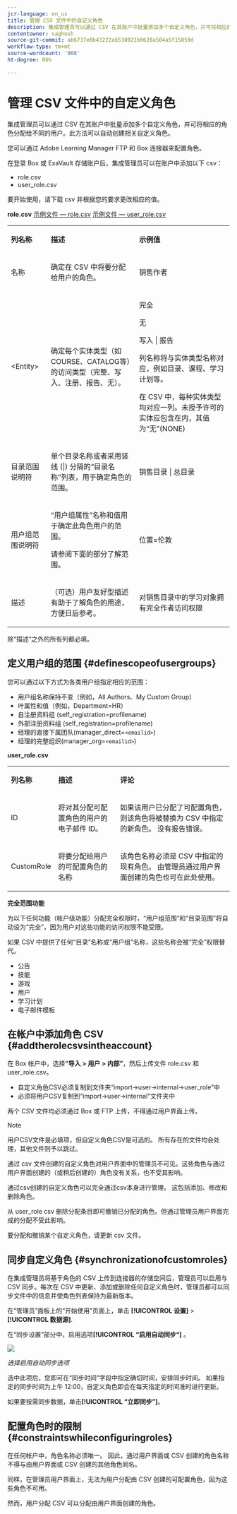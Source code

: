 ```yaml
---
jcr-language: en_us
title: 管理 CSV 文件中的自定义角色
description: 集成管理员可以通过 CSV 在其账户中批量添加多个自定义角色，并可将相应的角色分配给不同的用户。此方法可以自动创建相关自定义角色。
contentowner: saghosh
source-git-commit: ab6737e8b43222a6538921b0628a504a5f15859d
workflow-type: tm+mt
source-wordcount: '908'
ht-degree: 86%

---
```




# 管理 CSV 文件中的自定义角色

集成管理员可以通过 CSV 在其账户中批量添加多个自定义角色，并可将相应的角色分配给不同的用户。此方法可以自动创建相关自定义角色。

您可以通过 Adobe Learning Manager FTP 和 Box 连接器来配置角色。

在登录 Box 或 ExaVault 存储账户后，集成管理员可以在账户中添加以下 csv：

* role.csv
* user_role.csv

要开始使用，请下载 csv 并根据您的要求更改相应的值。

**role.csv**
[示例文件 — role.csv](assets/role.csv) [示例文件 — user_role.csv](assets/user-role.csv)

<table>
 <tbody>
  <tr>
   <td>
    <p><b>列名称</b></p></td>
   <td>
    <p><b>描述</b></p></td>
   <td>
    <p><b>示例值</b></p></td>
  </tr>
  <tr>
   <td>
    <p>名称</p></td>
   <td>
    <p>确定在 CSV 中将要分配给用户的角色。</p></td>
   <td>
    <p>销售作者</p></td>
  </tr>
  <tr>
   <td>
    <p>&lt;Entity&gt;</p></td>
   <td>
    <p>确定每个实体类型（如COURSE、CATALOG等）的访问类型（完整、写入、注册、报告、无）。</p></td>
   <td>
    <p>完全</p>
    <p>无</p>
    <p>写入 | 报告</p>
    <p>列名称将与实体类型名称对应，例如目录、课程、学习计划等。</p>
    <p>在 CSV 中，每种实体类型均对应一列。未授予许可的实体应包含在内，其值为“无”(NONE)</p></td>
  </tr>
  <tr>
   <td>
    <p>目录范围说明符</p></td>
   <td>
    <p>单个目录名称或者采用竖线 (|) 分隔的“目录名称”列表，用于确定角色的范围。</p></td>
   <td>
    <p>销售目录 | 总目录</p></td>
  </tr>
  <tr>
   <td>
    <p>用户组范围说明符</p></td>
   <td>
    <p>“用户组属性”名称和值用于确定此角色用户的范围。</p>
    <p>请参阅下面的部分了解范围。</p></td>
   <td>
    <p>位置=伦敦</p></td>
  </tr>
  <tr>
   <td>
    <p>描述</p></td>
   <td>
    <p>（可选）用户友好型描述有助于了解角色的用途，方便日后参考。</p></td>
   <td>
    <p>对销售目录中的学习对象拥有完全作者访问权限</p></td>
  </tr>
 </tbody>
</table>

除“描述”之外的所有列都必填。

## 定义用户组的范围 {#definescopeofusergroups}

您可以通过以下方式为各类用户组指定相应的范围：

* 用户组名称保持不变（例如，All Authors、My Custom Group）
* 叶属性和值（例如，Department=HR）
* 自注册资料组 (self_registration=profilename)
* 外部注册资料组 (self_registration=profilename)
* 经理的直接下属团队(manager_direct=`<emailid>`)
* 经理的完整组织(manager_org=`<emailid>`)

**user_role.csv**

<table>
 <tbody>
  <tr>
   <td>
    <p><b>列名称</b></p></td>
   <td>
    <p><b>描述</b></p></td>
   <td>
    <p><b>评论</b></p></td>
  </tr>
  <tr>
   <td>
    <p>ID</p></td>
   <td>
    <p>将对其分配可配置角色的用户的电子邮件 ID。</p></td>
   <td>
    <p>如果该用户已分配了可配置角色，则该角色将被替换为 CSV 中指定的新角色。 没有报告错误。</p></td>
  </tr>
  <tr>
   <td>
    <p>CustomRole</p></td>
   <td>
    <p>将要分配给用户的可配置角色的名称</p></td>
   <td>
    <p>该角色名称必须是 CSV 中指定的现有角色。 由管理员通过用户界面创建的角色也可在此处使用。</p></td>
  </tr>
 </tbody>
</table>

**完全范围功能**

为以下任何功能（帐户级功能）分配完全权限时，“用户组范围”和“目录范围”将自动设为“完全”，因为用户对这些功能的访问权限不能受限。

如果 CSV 中提供了任何“目录”名称或“用户组”名称，这些名称会被“完全”权限替代。

* 公告
* 技能
* 游戏
* 用户
* 学习计划
* 电子邮件模板

## 在帐户中添加角色 CSV {#addtherolecsvsintheaccount}

在 Box 帐户中，选择&#x200B;**“导入 > 用户 > 内部”**，然后上传文件 role.csv 和 user_role.csv。

* 自定义角色CSV必须复制到文件夹“import->user->internal->user_role”中
* 必须将用户CSV复制到“import->user->internal”文件夹中

两个 CSV 文件均必须通过 Box 或 FTP 上传，不得通过用户界面上传。

>[!NOTE]
>
>用户CSV文件是必填项，但自定义角色CSV是可选的。 所有存在的文件均会处理，其他文件则予以跳过。

通过 csv 文件创建的自定义角色对用户界面中的管理员不可见。这些角色与通过用户界面创建的（或稍后创建的）角色没有关系，也不受其影响。

通过csv创建的自定义角色可以完全通过csv本身进行管理。 这包括添加、修改和删除角色。

从 user_role csv 删除分配条目即可撤销已分配的角色。但通过管理员用户界面完成的分配不受此影响。

要分配和撤销某个自定义角色，请更新 csv 文件。

## 同步自定义角色 {#synchronizationofcustomroles}

在集成管理员将基于角色的 CSV 上传到连接器的存储空间后，管理员可以启用与 CSV 同步。每次在 CSV 中更新、添加或删除任何自定义角色时，管理员都可以同步文件中的信息并使角色列表保持为最新版本。

在“管理员”面板上的“开始使用”页面上，单击 **[!UICONTROL 设置]** > **[!UICONTROL 数据源]**.

在“同步设置”部分中，启用选项&#x200B;**[!UICONTROL “启用自动同步“]** 。

![](assets/sync-settings.png)

*选择启用自动同步选项*

选中此项后，您即可在“同步时间”字段中指定确切时间，安排同步时间。 如果指定的同步时间为上午 12:00，自定义角色即会在每天指定的时间准时进行更新。

如果要按需同步数据，单击&#x200B;**[!UICONTROL “立即同步”]**。

## 配置角色时的限制 {#constraintswhileconfiguringroles}

在任何帐户中，角色名称必须唯一。 因此，通过用户界面或 CSV 创建的角色名称不得与由用户界面或 CSV 创建的其他角色同名。

同样，在管理员用户界面上，无法为用户分配由 CSV 创建的可配置角色，因为这些角色不可用。

然而，用户分配 CSV 可以分配由用户界面创建的角色。
